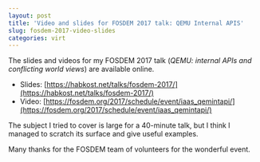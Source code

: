```yaml
---
layout: post
title: 'Video and slides for FOSDEM 2017 talk: QEMU Internal APIS'
slug: fosdem-2017-video-slides
categories: virt
---
```

The slides and videos for my FOSDEM 2017 talk (<i>QEMU: internal APIs and conflicting world views</i>)
are available online.

* Slides: [https://habkost.net/talks/fosdem-2017/](https://habkost.net/talks/fosdem-2017/)
* Video: [https://fosdem.org/2017/schedule/event/iaas_qemintapi/](https://fosdem.org/2017/schedule/event/iaas_qemintapi/)

The subject I tried to cover is large for a 40-minute talk, but I
think I managed to scratch its surface and give useful examples.

Many thanks for the FOSDEM team of volunteers for the wonderful
event.
